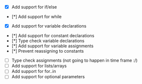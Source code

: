 * [x] Add support for if/else
* [*] Add support for while
* [x] Add support for variable declarations
* [*] Add support for constant declarations
* [*] Type check variable declarations
* [*] Add support for variable assignments
* [*] Prevent reassigning to constants
* [ ] Type check assignments (not going to happen in time frame :/)
* [ ] Add support for lists/arrays
* [ ] Add support for for..in
* [ ] Add support for optional parameters